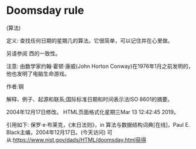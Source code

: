 # Doomsday rule


(算法)



定义:
查找任何日期的星期几的算法。它很简单，可以记住并在心里做。



另请参阅
西的一致性。



注意:
由数学家约翰·霍顿·康威(John Horton Conway)在1976年1月之前发明的，他也发明了电脑生命游戏。


作者:钢


解释、例子、起源和联系;国际标准日期和时间表示法ISO 8601的摘要。








2004年12月17日修改。
HTML页面格式化星期三Mar 13 12:42:45 2019。



引用如下:
保罗·e·布莱克，《末日法则》，in
算法与数据结构词典[在线]，Paul E. Black主编，2004年12月17日。(今天访问)
可从:https://www.nist.gov/dads/HTML/doomsday.html获得